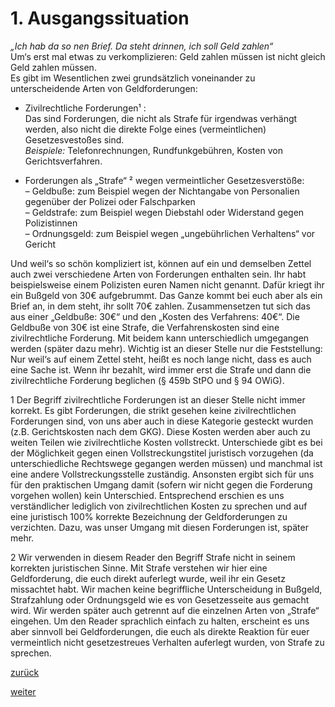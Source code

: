 # 1\. Ausgangssituation



[//]: # (1.-Ausgangssituation)
[//]: # (files/2019/05/1.-Ausgangssituation.png)
  
_„Ich hab da so nen Brief. Da steht drinnen, ich soll Geld zahlen“_  
Um‘s erst mal etwas zu verkomplizieren: Geld zahlen müssen ist nicht gleich Geld zahlen müssen.  
Es gibt im Wesentlichen zwei grundsätzlich voneinander zu unterscheidende Arten von Geldforderungen:

*   Zivilrechtliche Forderungen¹ :  
    Das sind Forderungen, die nicht als Strafe für irgendwas verhängt werden, also nicht die direkte Folge eines (vermeintlichen) Gesetzesvestoßes sind.  
    _Beispiele:_ Telefonrechnungen, Rundfunkgebühren, Kosten von Gerichtsverfahren.

*   Forderungen als „Strafe“ ² wegen vermeintlicher Gesetzesverstöße:  
    – Geldbuße: zum Beispiel wegen der Nichtangabe von Personalien gegenüber der Polizei oder Falschparken  
    – Geldstrafe: zum Beispiel wegen Diebstahl oder Widerstand gegen Polizistinnen  
    – Ordnungsgeld: zum Beispiel wegen „ungebührlichen Verhaltens“ vor Gericht

Und weil‘s so schön kompliziert ist, können auf ein und demselben Zettel auch zwei verschiedene Arten von Forderungen enthalten sein. Ihr habt beispielsweise einem Polizisten euren Namen nicht genannt. Dafür kriegt ihr ein Bußgeld von 30€ aufgebrummt. Das Ganze kommt bei euch aber als ein Brief an, in dem steht, ihr sollt 70€ zahlen. Zusammensetzen tut sich das aus einer „Geldbuße: 30€“ und den „Kosten des Verfahrens: 40€“. Die Geldbuße von 30€ ist eine Strafe, die Verfahrenskosten sind eine zivilrechtliche Forderung. Mit beidem kann unterschiedlich umgegangen werden (später dazu mehr). Wichtig ist an dieser Stelle nur die Feststellung: Nur weil‘s auf einem Zettel steht, heißt es noch lange nicht, dass es auch eine Sache ist. Wenn ihr bezahlt, wird immer erst die Strafe und dann die zivilrechtliche Forderung beglichen (§ 459b StPO und § 94 OWiG).

1 Der Begriff zivilrechtliche Forderungen ist an dieser Stelle nicht immer korrekt. Es gibt Forderungen, die strikt gesehen keine zivilrechtlichen Forderungen sind, von uns aber auch in diese Kategorie gesteckt wurden (z.B. Gerichtskosten nach dem GKG). Diese Kosten werden aber auch zu weiten Teilen wie zivilrechtliche Kosten vollstreckt. Unterschiede gibt es bei der Möglichkeit gegen einen Vollstreckungstitel juristisch vorzugehen (da unterschiedliche Rechtswege gegangen werden müssen) und manchmal ist eine andere Vollstreckungsstelle zuständig. Ansonsten ergibt sich für uns für den praktischen Umgang damit (sofern wir nicht gegen die Forderung vorgehen wollen) kein Unterschied. Entsprechend erschien es uns verständlicher lediglich von zivilrechtlichen Kosten zu sprechen und auf eine juristisch 100% korrekte Bezeichnung der Geldforderungen zu verzichten. Dazu, was unser Umgang mit diesen Forderungen ist, später mehr.

2 Wir verwenden in diesem Reader den Begriff Strafe nicht in seinem korrekten juristischen Sinne. Mit Strafe verstehen wir hier eine Geldforderung, die euch direkt auferlegt wurde, weil ihr ein Gesetz missachtet habt. Wir machen keine begriffliche Unterscheidung in Bußgeld, Strafzahlung oder Ordnungsgeld wie es von Gesetzesseite aus gemacht wird. Wir werden später auch getrennt auf die einzelnen Arten von „Strafe“ eingehen. Um den Reader sprachlich einfach zu halten, erscheint es uns aber sinnvoll bei Geldforderungen, die euch als direkte Reaktion für euer vermeintlich nicht gesetzestreues Verhalten auferlegt wurden, von Strafe zu sprechen.

[zurück](vorwort-2.md)

[weiter](2-der-umgang-mit-zivilrechtlichen-forderungen-2.md)
